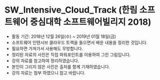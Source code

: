 # SW_Intensive_Cloud_Track (한림 소프트웨어 중심대학 소프트웨어빌리지 2018)
- 활동 기간: 2018년 12월 26일(수) ~ 2019년 01월 18일(금)
- 소프트웨어 인텐시브 클라우드 트랙을 들으면서 배운 내용을 정리한 것입니다.
- 필요하면 가져가서 사용해도 무방합니다.
- 정리된 자료의 사진은 직접 파워포인트를 이용하여 그린 그림입니다.
- 강의 자료를 참고하여 정리하였습니다.
- 본인이 그리지 않은 사진은 출처를 함께 기재하였습니다.
- 강의 자료는 첨부 하였으니 참고 바랍니다.

